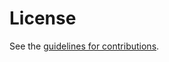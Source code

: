 # License

See the
[guidelines for contributions](https://github.com/cdrplus/cdrplus-enhanced-errors/blob/main/CONTRIBUTING.md).
